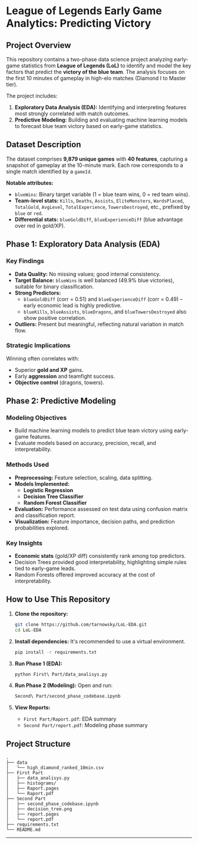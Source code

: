 # League of Legends Early Game Analytics: Predicting Victory

## Project Overview

This repository contains a two-phase data science project analyzing early-game statistics from **League of Legends (LoL)** to identify and model the key factors that predict the **victory of the blue team**. The analysis focuses on the first 10 minutes of gameplay in high-elo matches (Diamond I to Master tier).

The project includes:
1. **Exploratory Data Analysis (EDA):** Identifying and interpreting features most strongly correlated with match outcomes.
2. **Predictive Modeling:** Building and evaluating machine learning models to forecast blue team victory based on early-game statistics.

## Dataset Description

The dataset comprises **9,879 unique games** with **40 features**, capturing a snapshot of gameplay at the 10-minute mark. Each row corresponds to a single match identified by a `gameId`.

**Notable attributes:**
- `blueWins`: Binary target variable (1 = blue team wins, 0 = red team wins).
- **Team-level stats:** `Kills`, `Deaths`, `Assists`, `EliteMonsters`, `WardsPlaced`, `TotalGold`, `AvgLevel`, `TotalExperience`, `TowersDestroyed`, etc., prefixed by `blue` or `red`.
- **Differential stats:** `blueGoldDiff`, `blueExperienceDiff` (blue advantage over red in gold/XP).

## Phase 1: Exploratory Data Analysis (EDA)

### Key Findings

- **Data Quality:** No missing values; good internal consistency.
- **Target Balance:** `blueWins` is well balanced (49.9% blue victories), suitable for binary classification.
- **Strong Predictors:**
  - `blueGoldDiff` (corr = 0.51) and `blueExperienceDiff` (corr = 0.49) – early economic lead is highly predictive.
  - `blueKills`, `blueAssists`, `blueDragons`, and `blueTowersDestroyed` also show positive correlation.
- **Outliers:** Present but meaningful, reflecting natural variation in match flow.

### Strategic Implications

Winning often correlates with:
- Superior **gold and XP** gains.
- Early **aggression** and teamfight success.
- **Objective control** (dragons, towers).

## Phase 2: Predictive Modeling

### Modeling Objectives

- Build machine learning models to predict blue team victory using early-game features.
- Evaluate models based on accuracy, precision, recall, and interpretability.

### Methods Used

- **Preprocessing:** Feature selection, scaling, data splitting.
- **Models Implemented:**
  - **Logistic Regression**
  - **Decision Tree Classifier**
  - **Random Forest Classifier**
- **Evaluation:** Performance assessed on test data using confusion matrix and classification report.
- **Visualization:** Feature importance, decision paths, and prediction probabilities explored.

### Key Insights

- **Economic stats** (gold/XP diff) consistently rank among top predictors.
- Decision Trees provided good interpretability, highlighting simple rules tied to early-game leads.
- Random Forests offered improved accuracy at the cost of interpretability.

## How to Use This Repository

1. **Clone the repository:**
   ```bash
   git clone https://github.com/tarnowsky/LoL-EDA.git
   cd LoL-EDA
   ```

2. **Install dependencies:**
   It's recommended to use a virtual environment.
   ```bash
   pip install -r requirements.txt
   ```

3. **Run Phase 1 (EDA):**
   ```bash
   python First\ Part/data_analisys.py
   ```

4. **Run Phase 2 (Modeling):**
   Open and run:
   ```bash
   Second\ Part/second_phase_codebase.ipynb
   ```

5. **View Reports:**
   - `First Part/Raport.pdf`: EDA summary
   - `Second Part/report.pdf`: Modeling phase summary

## Project Structure

```
.
├── data
│   └── high_diamond_ranked_10min.csv
├── First Part
│   ├── data_analisys.py
│   ├── histograms/
│   ├── Raport.pages
│   └── Raport.pdf
├── Second Part
│   ├── second_phase_codebase.ipynb
│   ├── decision_tree.png
│   ├── report.pages
│   └── report.pdf
├── requirements.txt
└── README.md
```
---

